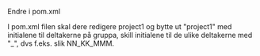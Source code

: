 Endre i pom.xml

I pom.xml filen skal dere redigere <artifactId>project1</artifactId> og bytte ut "project1" med initialene til deltakerne på gruppa, skill initialene til de ulike deltakerne med "_", dvs f.eks. slik NN_KK_MMM.
